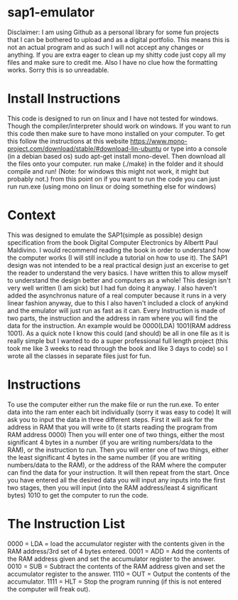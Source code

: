 # sap1-emulator
Disclaimer:
I am using Github as a personal library for some fun projects that I can be bothered to upload and as a digital portfolio. This means this is not an actual program and as such I will not accept any changes or anything. If you are extra eager to clean up my shitty code just copy all my files and make sure to credit me.
Also I have no clue how the formatting works. Sorry this is so unreadable.

# Install Instructions
This code is designed to run on linux and I have not tested for windows. Though the compiler/interpreter should work on windows.
If you want to run this code then make sure to have mono installed on your computer. To get this follow the instructions at this website https://www.mono-project.com/download/stable/#download-lin-ubuntu or type into a console (in a debian based os) sudo apt-get install mono-devel. 
Then download all the files onto your computer. run make (./make) in the folder and it should compile and run!
(Note: for windows this might not work, it might but probably not.)
from this point on if you want to run the code you can just run run.exe (using mono on linux or doing something else for windows)

# Context
This was designed to emulate the SAP1(simple as possible) design specification from the book Digital Computer Electronics by Albertt Paul Maldivino. I would recommend reading the book in order to understand how the computer works (I will still include a tutorial on how to use it). The SAP1 design was not intended to be a real practical design just an excerise to get the reader to understand the very basics. I have written this to allow myself to understand the design better and computers as a whole! This design isn't very well written (I am sick) but I had fun doing it anyway. I also haven't added the asynchronus nature of a real computer because it runs in a very linear fashion anyway, due to this I also haven't included a clock of anykind and the emulator will just run as fast as it can. 
Every Instruction is made of two parts, the instruction and the address in ram where you will find the data for the instruction.
An example would be 0000(LDA) 1001(RAM address 1001). 
As a quick note I know this could (and should) be all in one file as it is really simple but I wanted to do a super professional full length project (this took me like 3 weeks to read through the book and like 3 days to code) so I wrote all the classes in separate files just for fun.

# Instructions
To use the computer either run the make file or run the run.exe.
To enter data into the ram enter each bit individually (sorry it was easy to code)
It will ask you to input the data in three different steps.
First it will ask for the address in RAM that you will write to (it starts reading the program from RAM address 0000)
Then you will enter one of two things, either the most significant 4 bytes in a number (if you are writing numbers/data to the RAM), or the instruction to run.
Then you will enter one of two things, either the least significant 4 bytes in the same number (if you are writing numbers/data to the RAM), or the address of the RAM where the computer can find the data for your instruction.
It will then repeat from the start.
Once you have entered all the desired data you will input any inputs into the first two stages, then you will input (into the RAM address/least 4 significant bytes) 1010 to get the computer to run the code.
# The Instruction List
0000 = LDA = load the accumulator register with the contents given in the RAM address/3rd set of 4 bytes entered.
0001 = ADD = Add the contents of the RAM address given and set the accumulator register to the answer.
0010 = SUB = Subtract the contents of the RAM address given and set the accumulator register to the answer.
1110 = OUT = Output the contents of the accumulator.
1111 = HLT = Stop the program running (if this is not entered the computer will freak out).
